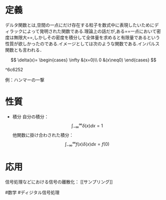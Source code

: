 # 定義
デルタ関数とは,空間の一点にだけ存在する粒子を数式中に表現したいためにディラックによって発明された関数である.理論上の話だが,ある==一点において密度は無限大==,しかしその密度を積分して全体量を求めると有限量であるという性質が欲しかったのである.イメージとしては次のような関数である.インパルス関数とも言われる．

$$
\delta(x)=
	\begin{cases}
	\infty &(x=0)\\
	0 &(x\neq0)
	\end{cases}
$$

^6c6252

例：ハンマーの一撃

# 性質
- 積分
自分の積分：
$$\int_{-\infty}^{\infty} \delta(x) dx = 1$$
他関数に掛け合わされた積分：
$$\int_{-\infty}^{\infty} f(x)\delta(x) dx = f(0)$$

# 応用
信号処理などにおける信号の離散化：
[[サンプリング]]

#数学 #ディジタル信号処理